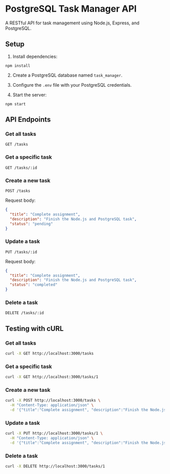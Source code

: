 # PostgreSQL Task Manager API

A RESTful API for task management using Node.js, Express, and PostgreSQL.

## Setup

1. Install dependencies:
```
npm install
```

2. Create a PostgreSQL database named `task_manager`.

3. Configure the `.env` file with your PostgreSQL credentials.

4. Start the server:
```
npm start
```

## API Endpoints

### Get all tasks
```
GET /tasks
```

### Get a specific task
```
GET /tasks/:id
```

### Create a new task
```
POST /tasks
```
Request body:
```json
{
  "title": "Complete assignment",
  "description": "Finish the Node.js and PostgreSQL task",
  "status": "pending"
}
```

### Update a task
```
PUT /tasks/:id
```
Request body:
```json
{
  "title": "Complete assignment",
  "description": "Finish the Node.js and PostgreSQL task",
  "status": "completed"
}
```

### Delete a task
```
DELETE /tasks/:id
```

## Testing with cURL

### Get all tasks
```bash
curl -X GET http://localhost:3000/tasks
```

### Get a specific task
```bash
curl -X GET http://localhost:3000/tasks/1
```

### Create a new task
```bash
curl -X POST http://localhost:3000/tasks \
  -H "Content-Type: application/json" \
  -d '{"title":"Complete assignment", "description":"Finish the Node.js and PostgreSQL task", "status":"pending"}'
```

### Update a task
```bash
curl -X PUT http://localhost:3000/tasks/1 \
  -H "Content-Type: application/json" \
  -d '{"title":"Complete assignment", "description":"Finish the Node.js and PostgreSQL task", "status":"completed"}'
```

### Delete a task
```bash
curl -X DELETE http://localhost:3000/tasks/1
```
